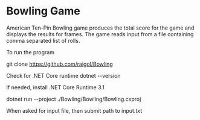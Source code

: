 # Bowling Game

American Ten-Pin Bowling game produces the total score for the game and displays the results for frames. 
The game reads input from a file containing comma separated list of rolls. 

To run the program

git clone https://github.com/raigol/Bowling

Check for .NET Core runtime
dotnet --version  

If needed, install .NET Core Runtime 3.1

dotnet run --project ./Bowling/Bowling/Bowling.csproj

When asked for input file, then submit path to input.txt